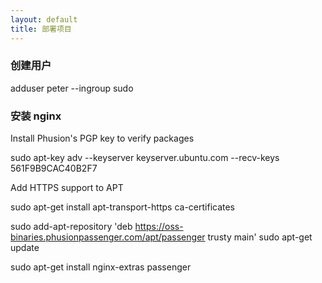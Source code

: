 ```yaml
---
layout: default
title: 部署项目
---
```


### 创建用户

adduser peter --ingroup sudo

### 安装 nginx

Install Phusion's PGP key to verify packages

sudo apt-key adv --keyserver keyserver.ubuntu.com --recv-keys 561F9B9CAC40B2F7

Add HTTPS support to APT

sudo apt-get install apt-transport-https ca-certificates


sudo add-apt-repository 'deb https://oss-binaries.phusionpassenger.com/apt/passenger trusty main'
sudo apt-get update

sudo apt-get install nginx-extras passenger

<!-- 51 haoqicat/ 214 happycasts 服务器上目前就就是安装了 nginx -->
